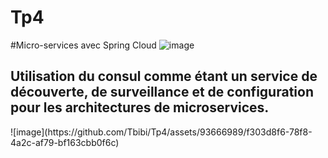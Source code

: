 # Tp4
#Micro-services avec Spring Cloud
![image](https://github.com/Tbibi/Tp4/assets/93666989/2aeeb871-b257-4e7f-b254-33a465e97ea1)
<h2>Utilisation du consul comme étant un service de découverte, de surveillance et de configuration pour les architectures de microservices.</h2>
![image](https://github.com/Tbibi/Tp4/assets/93666989/f303d8f6-78f8-4a2c-af79-bf163cbb0f6c)

